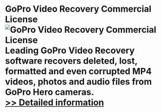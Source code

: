 # GoPro Video Recovery Commercial License<br />![GoPro Video Recovery Commercial License](https://mycommerce.akamaized.net/api/pimages/P300883144/BIG/300883144.PNG)<br />Leading GoPro Video Recovery software recovers deleted, lost, formatted and even corrupted MP4 videos, photos and audio files from GoPro Hero cameras.<br />[>> Detailed information](https://secure.shareit.com/shareit/product.html?productid=300883144&affiliateid=200057808)